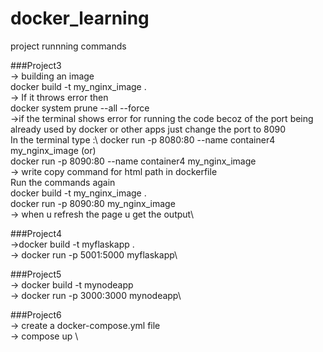 # docker_learning

project runnning commands

###Project3\
-> building an image\
docker  build -t my_nginx_image .\
-> If it throws error then\
docker system prune --all --force\
->if the terminal shows error for running the code becoz of the port being already used by docker or other apps just change the port to 8090\
In the terminal type :\ 
docker run -p 8080:80 --name container4 my_nginx_image (or)\
docker run -p 8090:80 --name container4 my_nginx_image\
-> write copy command for html path in dockerfile\
Run the commands again\
docker build -t my_nginx_image .\
docker run -p 8090:80 my_nginx_image\
-> when u refresh the page u get the output\


###Project4\
->docker build -t myflaskapp .\
-> docker run -p 5001:5000 myflaskapp\


###Project5\
-> docker build -t mynodeapp\
-> docker run -p 3000:3000 mynodeapp\


###Project6\
-> create a docker-compose.yml file \
-> compose up \

